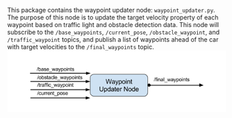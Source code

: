 This package contains the waypoint updater node: `waypoint_updater.py`. The purpose of this node is to update the target velocity property of each waypoint based on traffic light and obstacle detection data. This node will subscribe to the `/base_waypoints`, `/current_pose`, `/obstacle_waypoint`, and `/traffic_waypoint` topics, and publish a list of waypoints ahead of the car with target velocities to the `/final_waypoints` topic.
![](https://raw.githubusercontent.com/48cfu/Udacity-Real-Self-Driving-Car-Carla/master/imgs/waypoint-updater-ros-graph.png)
